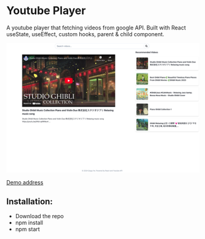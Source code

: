 # Youtube Player

A youtube player that fetching videos from google API. Built with React useState, useEffect, custom hooks, parent & child component.

![image](public/youtubeplayer.png)

[Demo address](https://youtubeplayer-one.vercel.app/)

## Installation:
- Download the repo
- npm install
- npm start

